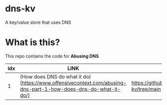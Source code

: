 # dns-kv
A key/value store that uses DNS

# What is this?
This repo contains the code for **Abusing DNS**

|idx|LINK|CODE|
|---|----|----|
|1| (How does DNS do what it do)[https://www.offensivecontext.com/abusing-dns-part-1-how-does-dns-do-what-it-do/]| https://github.com/syndrowm/dns-kv/tree/main |
